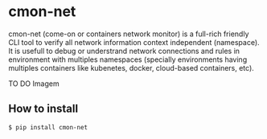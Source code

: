 # cmon-net

cmon-net (come-on or containers network monitor) is a full-rich friendly CLI tool to verify all network information context independent (namespace). It is usefull to debug or understrand network connections and rules in environment with multiples namespaces (specially environments having multiples containers like kubenetes, docker, cloud-based containers, etc).

TO DO Imagem

## How to install

```sh
$ pip install cmon-net
```
